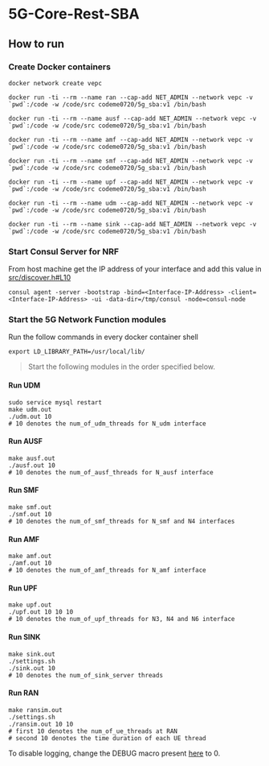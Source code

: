 # 5G-Core-Rest-SBA

## How to run

### Create Docker containers

```
docker network create vepc

docker run -ti --rm --name ran --cap-add NET_ADMIN --network vepc -v `pwd`:/code -w /code/src codeme0720/5g_sba:v1 /bin/bash

docker run -ti --rm --name ausf --cap-add NET_ADMIN --network vepc -v `pwd`:/code -w /code/src codeme0720/5g_sba:v1 /bin/bash

docker run -ti --rm --name amf --cap-add NET_ADMIN --network vepc -v `pwd`:/code -w /code/src codeme0720/5g_sba:v1 /bin/bash

docker run -ti --rm --name smf --cap-add NET_ADMIN --network vepc -v `pwd`:/code -w /code/src codeme0720/5g_sba:v1 /bin/bash

docker run -ti --rm --name upf --cap-add NET_ADMIN --network vepc -v `pwd`:/code -w /code/src codeme0720/5g_sba:v1 /bin/bash

docker run -ti --rm --name udm --cap-add NET_ADMIN --network vepc -v `pwd`:/code -w /code/src codeme0720/5g_sba:v1 /bin/bash

docker run -ti --rm --name sink --cap-add NET_ADMIN --network vepc -v `pwd`:/code -w /code/src codeme0720/5g_sba:v1 /bin/bash
```

### Start Consul Server for NRF

From host machine get the IP address of your interface and add this value in [src/discover.h#L10](src/discover.h#L10)
```
consul agent -server -bootstrap -bind=<Interface-IP-Address> -client=<Interface-IP-Address> -ui -data-dir=/tmp/consul -node=consul-node
```

### Start the 5G Network Function modules

Run the follow commands in every docker container shell

```
export LD_LIBRARY_PATH=/usr/local/lib/
```

> Start the following modules in the order specified below.

#### Run UDM
```
sudo service mysql restart
make udm.out
./udm.out 10
# 10 denotes the num_of_udm_threads for N_udm interface
```

#### Run AUSF
```
make ausf.out
./ausf.out 10
# 10 denotes the num_of_ausf_threads for N_ausf interface
```

#### Run SMF
```
make smf.out
./smf.out 10
# 10 denotes the num_of_smf_threads for N_smf and N4 interfaces
```

#### Run AMF
```
make amf.out
./amf.out 10
# 10 denotes the num_of_amf_threads for N_amf interface
```

#### Run UPF
```
make upf.out
./upf.out 10 10 10
# 10 denotes the num_of_upf_threads for N3, N4 and N6 interface
```

#### Run SINK
```
make sink.out
./settings.sh
./sink.out 10
# 10 denotes the num_of_sink_server threads
```

#### Run RAN
```
make ransim.out
./settings.sh
./ransim.out 10 10
# first 10 denotes the num_of_ue_threads at RAN
# second 10 denotes the time duration of each UE thread
```

To disable logging, change the DEBUG macro present [here](https://github.com/sipian/5G-Core-Rest-SBA/blob/master/src/utils.h#L51) to 0.

